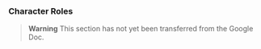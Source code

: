 ### Character Roles

> **Warning**
> This section has not yet been transferred from the Google Doc.
